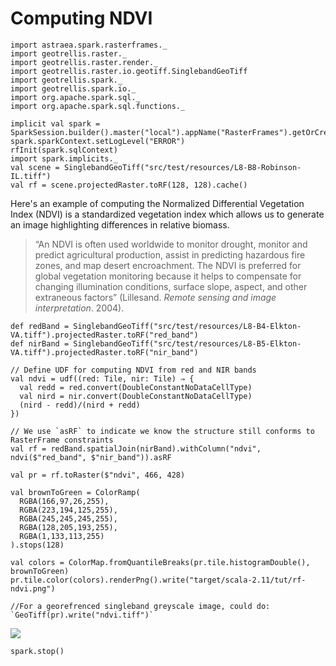 # Computing NDVI

```tut:invisible
import astraea.spark.rasterframes._
import geotrellis.raster._
import geotrellis.raster.render._
import geotrellis.raster.io.geotiff.SinglebandGeoTiff
import geotrellis.spark._
import geotrellis.spark.io._
import org.apache.spark.sql._
import org.apache.spark.sql.functions._

implicit val spark = SparkSession.builder().master("local").appName("RasterFrames").getOrCreate()
spark.sparkContext.setLogLevel("ERROR")
rfInit(spark.sqlContext)
import spark.implicits._
val scene = SinglebandGeoTiff("src/test/resources/L8-B8-Robinson-IL.tiff")
val rf = scene.projectedRaster.toRF(128, 128).cache()
```

Here's an example of computing the Normalized Differential Vegetation Index (NDVI) is a 
standardized vegetation index which allows us to generate an image highlighting differences in
relative biomass. 

> “An NDVI is often used worldwide to monitor drought, monitor and predict agricultural production, assist in predicting hazardous fire zones, and map desert encroachment. The NDVI is preferred for global vegetation monitoring because it helps to compensate for changing illumination conditions, surface slope, aspect, and other extraneous factors” (Lillesand. *Remote sensing and image interpretation*. 2004).

```tut:silent
def redBand = SinglebandGeoTiff("src/test/resources/L8-B4-Elkton-VA.tiff").projectedRaster.toRF("red_band")
def nirBand = SinglebandGeoTiff("src/test/resources/L8-B5-Elkton-VA.tiff").projectedRaster.toRF("nir_band")

// Define UDF for computing NDVI from red and NIR bands
val ndvi = udf((red: Tile, nir: Tile) ⇒ {
  val redd = red.convert(DoubleConstantNoDataCellType)
  val nird = nir.convert(DoubleConstantNoDataCellType)
  (nird - redd)/(nird + redd)
})

// We use `asRF` to indicate we know the structure still conforms to RasterFrame constraints
val rf = redBand.spatialJoin(nirBand).withColumn("ndvi", ndvi($"red_band", $"nir_band")).asRF

val pr = rf.toRaster($"ndvi", 466, 428)

val brownToGreen = ColorRamp(
  RGBA(166,97,26,255),
  RGBA(223,194,125,255),
  RGBA(245,245,245,255),
  RGBA(128,205,193,255),
  RGBA(1,133,113,255)
).stops(128)

val colors = ColorMap.fromQuantileBreaks(pr.tile.histogramDouble(), brownToGreen)
pr.tile.color(colors).renderPng().write("target/scala-2.11/tut/rf-ndvi.png")

//For a georefrenced singleband greyscale image, could do: `GeoTiff(pr).write("ndvi.tiff")`
```

![](../rf-ndvi.png)

```tut:invisible
spark.stop()
```

